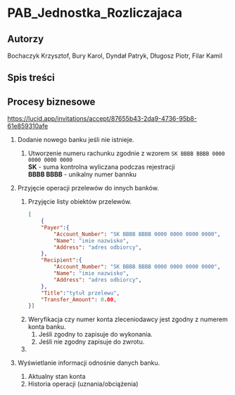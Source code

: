 # PAB_Jednostka_Rozliczajaca
 
## Autorzy
Bochaczyk Krzysztof, Bury Karol, Dyndał Patryk, Długosz Piotr, Filar Kamil

## Spis treści

## Procesy biznesowe

https://lucid.app/invitations/accept/87655b43-2da9-4736-95b8-61e859310afe

1. Dodanie nowego banku jeśli nie istnieje.
    1. Utworzenie numeru rachunku zgodnie z wzorem ```SK BBBB BBBB 0000 0000 0000 0000```  
    **SK** - suma kontrolna wyliczana podczas rejestracji   
    **BBBB BBBB** - unikalny numer bannku
    
1. Przyjęcie operacji przelewów do innych banków.  
    1. Przyjęcie listy obiektów przelewów.
        ```json
        [
            {
            "Payer":{
                "Account_Number": "SK BBBB BBBB 0000 0000 0000 0000",
                "Name": "imie nazwisko",
                "Address": "adres odbiorcy",
            },
            "Recipient":{
                "Account_Number": "SK BBBB BBBB 0000 0000 0000 0000",
                "Name": "imie nazwisko",
                "Address": "adres odbiorcy",
            },
            "Title":"tytuł przelewu",
            "Transfer_Amount": 0.00,
        }]
        ```
    1. Weryfikacja czy numer konta zleceniodawcy jest zgodny z numerem konta banku.
        1. Jeśli zgodny to zapisuje do wykonania.
        1. Jeśli nie zgodny zapisuje do zwrotu.
    1. 
1. Wyświetlanie informacji odnośnie danych banku.  
    1. Aktualny stan konta
    1. Historia operacji (uznania/obciążenia)
